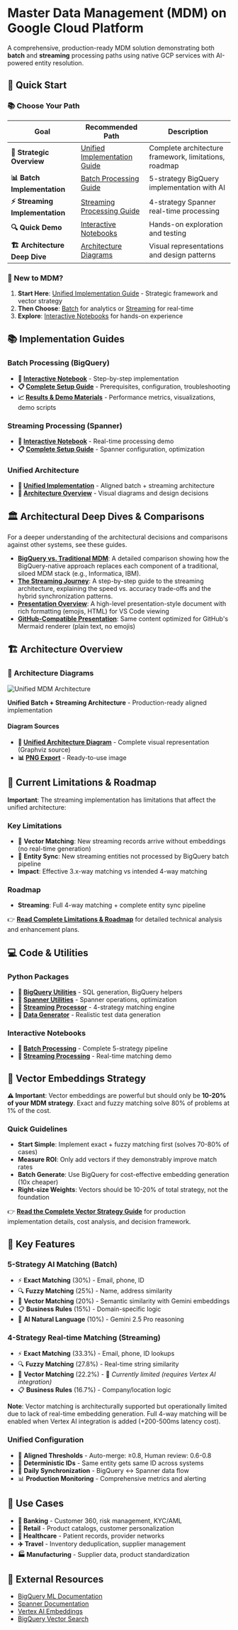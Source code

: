 # Master Data Management (MDM) on Google Cloud Platform

A comprehensive, production-ready MDM solution demonstrating both **batch** and **streaming** processing paths using native GCP services with AI-powered entity resolution.

## 🚀 Quick Start

### **📚 Choose Your Path**

| Goal | Recommended Path | Description |
|------|------------------|-------------|
| **🎯 Strategic Overview** | [Unified Implementation Guide](./mdm_unified_implementation.md) | Complete architecture framework, limitations, roadmap |
| **📊 Batch Implementation** | [Batch Processing Guide](./batch_mdm_gcp/MDM_BATCH_PROCESSING.md) | 5-strategy BigQuery implementation with AI |
| **⚡ Streaming Implementation** | [Streaming Processing Guide](./streaming_mdm_gcp/MDM_STREAMING_PROCESSING.md) | 4-strategy Spanner real-time processing |
| **🔍 Quick Demo** | [Interactive Notebooks](#interactive-notebooks) | Hands-on exploration and testing |
| **🏗️ Architecture Deep Dive** | [Architecture Diagrams](#architecture-diagrams) | Visual representations and design patterns |

### **🎯 New to MDM?**
1. **Start Here**: [Unified Implementation Guide](./mdm_unified_implementation.md) - Strategic framework and vector strategy
2. **Then Choose**: [Batch](./batch_mdm_gcp/MDM_BATCH_PROCESSING.md) for analytics or [Streaming](./streaming_mdm_gcp/MDM_STREAMING_PROCESSING.md) for real-time
3. **Explore**: [Interactive Notebooks](#interactive-notebooks) for hands-on experience

## 📚 Implementation Guides

### **Batch Processing (BigQuery)**
- **📓 [Interactive Notebook](./batch_mdm_gcp/mdm_batch_processing.ipynb)** - Step-by-step implementation
- **📋 [Complete Setup Guide](./batch_mdm_gcp/MDM_BATCH_PROCESSING.md)** - Prerequisites, configuration, troubleshooting
- **📈 [Results & Demo Materials](./batch_mdm_gcp/MDM_BATCH_RESULTS.md)** - Performance metrics, visualizations, demo scripts

### **Streaming Processing (Spanner)**
- **📓 [Interactive Notebook](./streaming_mdm_gcp/streaming_mdm_processing.ipynb)** - Real-time processing demo
- **📋 [Complete Setup Guide](./streaming_mdm_gcp/MDM_STREAMING_PROCESSING.md)** - Spanner configuration, optimization

### **Unified Architecture**
- **🔄 [Unified Implementation](./mdm_unified_implementation.md)** - Aligned batch + streaming architecture
- **🎯 [Architecture Overview](#architecture-overview)** - Visual diagrams and design decisions

## 🏛️ Architectural Deep Dives & Comparisons

For a deeper understanding of the architectural decisions and comparisons against other systems, see these guides.

-   **[BigQuery vs. Traditional MDM](./batch_mdm_gcp/MDM_BATCH_COMPARISON.md)**: A detailed comparison showing how the BigQuery-native approach replaces each component of a traditional, siloed MDM stack (e.g., Informatica, IBM).
-   **[The Streaming Journey](./streaming_mdm_gcp/MDM_STREAMING_JOURNEY.md)**: A step-by-step guide to the streaming architecture, explaining the speed vs. accuracy trade-offs and the hybrid synchronization patterns.
-   **[Presentation Overview](./presentation.md)**: A high-level presentation-style document with rich formatting (emojis, HTML) for VS Code viewing
-   **[GitHub-Compatible Presentation](./presentation_github.md)**: Same content optimized for GitHub's Mermaid renderer (plain text, no emojis)

## 🏗️ Architecture Overview

### **🎨 Architecture Diagrams**

![Unified MDM Architecture](images/mdm_unified_matching.png)

**Unified Batch + Streaming Architecture** - Production-ready aligned implementation

#### **Diagram Sources**
- **🔄 [Unified Architecture Diagram](./mdm_unified_matching.dot)** - Complete visual representation (Graphviz source)
- **📊 [PNG Export](./images/mdm_unified_matching.png)** - Ready-to-use image

## 🚧 **Current Limitations & Roadmap**

**Important**: The streaming implementation has limitations that affect the unified architecture:

### **Key Limitations**
- 🚧 **Vector Matching**: New streaming records arrive without embeddings (no real-time generation)
- 🚧 **Entity Sync**: New streaming entities not processed by BigQuery batch pipeline
- **Impact**: Effective 3.x-way matching vs intended 4-way matching

### **Roadmap**
- **Streaming**: Full 4-way matching + complete entity sync pipeline

👉 **[Read Complete Limitations & Roadmap](./mdm_unified_implementation.md#current-streaming-limitations)** for detailed technical analysis and enhancement plans.

## 💻 Code & Utilities

### **Python Packages**
- **🔧 [BigQuery Utilities](./batch_mdm_gcp/bigquery_utils.py)** - SQL generation, BigQuery helpers
- **🔧 [Spanner Utilities](./streaming_mdm_gcp/spanner_utils.py)** - Spanner operations, optimization
- **🔧 [Streaming Processor](./streaming_mdm_gcp/streaming_processor.py)** - 4-strategy matching engine
- **🔧 [Data Generator](./batch_mdm_gcp/data_generator.py)** - Realistic test data generation

### **Interactive Notebooks**
- **📓 [Batch Processing](./batch_mdm_gcp/mdm_batch_processing.ipynb)** - Complete 5-strategy pipeline
- **📓 [Streaming Processing](./streaming_mdm_gcp/streaming_mdm_processing.ipynb)** - Real-time matching demo

## 🧮 Vector Embeddings Strategy

**⚠️ Important**: Vector embeddings are powerful but should only be **10-20% of your MDM strategy**.
Exact and fuzzy matching solve 80% of problems at 1% of the cost.

### Quick Guidelines
- **Start Simple**: Implement exact + fuzzy matching first (solves 70-80% of cases)
- **Measure ROI**: Only add vectors if they demonstrably improve match rates
- **Batch Generate**: Use BigQuery for cost-effective embedding generation (10x cheaper)
- **Right-size Weights**: Vectors should be 10-20% of total strategy, not the foundation

👉 **[Read the Complete Vector Strategy Guide](./mdm_unified_implementation.md#vector-embeddings-strategy-dont-overcomplicate)** for production implementation details, cost analysis, and decision framework.

## 🎯 Key Features

### **5-Strategy AI Matching (Batch)**
- ⚡ **Exact Matching** (30%) - Email, phone, ID
- 🔍 **Fuzzy Matching** (25%) - Name, address similarity
- 🧮 **Vector Matching** (20%) - Semantic similarity with Gemini embeddings
- 📋 **Business Rules** (15%) - Domain-specific logic
- 🤖 **AI Natural Language** (10%) - Gemini 2.5 Pro reasoning

### **4-Strategy Real-time Matching (Streaming)**
- ⚡ **Exact Matching** (33.3%) - Email, phone, ID lookups
- 🔍 **Fuzzy Matching** (27.8%) - Real-time string similarity
- 🧮 **Vector Matching** (22.2%) - 🚧 *Currently limited (requires Vertex AI integration)*
- 📋 **Business Rules** (16.7%) - Company/location logic

**Note**: Vector matching is architecturally supported but operationally limited due to lack of real-time embedding generation. Full 4-way matching will be enabled when Vertex AI integration is added (+200-500ms latency cost).

### **Unified Configuration**
- 🎯 **Aligned Thresholds** - Auto-merge: ≥0.8, Human review: 0.6-0.8
- 🔑 **Deterministic IDs** - Same entity gets same ID across systems
- 🔄 **Daily Synchronization** - BigQuery ↔ Spanner data flow
- 📊 **Production Monitoring** - Comprehensive metrics and alerting

## 🚀 Use Cases

- **🏦 Banking** - Customer 360, risk management, KYC/AML
- **🛒 Retail** - Product catalogs, customer personalization
- **🏥 Healthcare** - Patient records, provider networks
- **✈️ Travel** - Inventory deduplication, supplier management
- **🏭 Manufacturing** - Supplier data, product standardization

## 📖 External Resources

- [BigQuery ML Documentation](https://cloud.google.com/bigquery-ml/docs)
- [Spanner Documentation](https://cloud.google.com/spanner/docs)
- [Vertex AI Embeddings](https://cloud.google.com/vertex-ai/docs/generative-ai/embeddings/get-text-embeddings)
- [BigQuery Vector Search](https://cloud.google.com/bigquery/docs/vector-search-intro)
